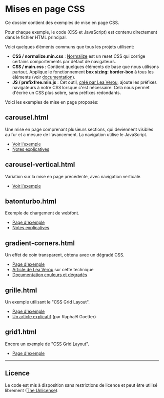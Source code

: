 # Mises en page CSS

Ce dossier contient des exemples de mise en page CSS.

Pour chaque exemple, le code (CSS et JavaScript) est contenu directement dans le fichier HTML principal.

Voici quelques éléments communs que tous les projets utilisent:

- **CSS / normalize.min.css** : [Normalize](https://github.com/necolas/normalize.css/) est un reset CSS qui corrige certains comportements par défaut de navigateurs.
- **CSS / main.css** : Contient quelques éléments de base que nous utilisons partout. Applique le fonctionnement **box sizing: border-box** à tous les éléments (voir [documentation](http://cours-web.ch/css/box-model)).
- **JS / prefixfree.min.js** : Cet outil, [créé par Lea Verou](http://leaverou.github.io/prefixfree/), ajoute les préfixes navigateurs à notre CSS lorsque c'est nécessaire. Cela nous permet d'écrire un CSS plus sobre, sans préfixes redondants.

Voici les exemples de mise en page proposés:

## carousel.html

Une mise en page comprenant plusieurs sections, qui deviennent visibles au fur et a mesure de l'avancement. La navigation utilise le JavaScript.

* [Voir l'exemple](carousel.html)
* [Notes explicatives](notes/carousel.md)

## carousel-vertical.html

Variation sur la mise en page précédente, avec navigation verticale.

* [Voir l'exemple](carousel-vertical.html)

## batonturbo.html

Exemple de chargement de webfont.

* [Page d'exemple](batonturbo.html)
* [Notes explicatives](notes/batonturbo.md)

## gradient-corners.html

Un effet de coin transparent, obtenu avec un dégradé CSS.

* [Page d'exemple](gradient-corners.html)
* [Article de Lea Verou](http://lea.verou.me/2011/03/beveled-corners-negative-border-radius-with-css3-gradients/) sur cette technique
* [Documentation couleurs et dégradés](http://cours-web.ch/css/color)

## grille.html

Un exemple utilisant le "CSS Grid Layout".

* [Page d'exemple](grille.html)
* [Un article explicatif](https://www.alsacreations.com/article/lire/1388-css3-grid-layout.html) (par Raphaël Goetter) 

## grid1.html

Encore un exemple de "CSS Grid Layout".

* [Page d'exemple](grid1.html)

------

## Licence 

Le code est mis à disposition sans restrictions de licence et peut être utilisé librement ([The Unlicense](http://unlicense.org/)).
